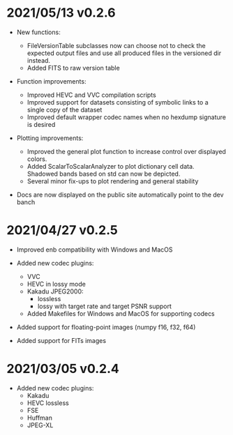 # 2021/05/13 v0.2.6

* New functions:
  
  - FileVersionTable subclasses now can choose not to check the expected output files and use all produced
    files in the versioned dir instead.
  - Added FITS to raw version table
  
* Function improvements:
  
  - Improved HEVC and VVC compilation scripts
  - Improved support for datasets consisting of symbolic links to a single copy of the dataset
  - Improved default wrapper codec names when no hexdump signature is desired
  
* Plotting improvements:
  
  - Improved the general plot function to increase control over displayed colors.
  - Added ScalarToScalarAnalyzer to plot dictionary cell data. Shadowed bands based on std can now be depicted.
  - Several minor fix-ups to plot rendering and general stability

* Docs are now displayed on the public site automatically point to the dev banch

# 2021/04/27 v0.2.5

- Improved enb compatibility with Windows and MacOS

- Added new codec plugins:
    * VVC
    * HEVC in lossy mode
    * Kakadu JPEG2000:
        - lossless
        - lossy with target rate and target PSNR support
    * Added Makefiles for Windows and MacOS for supporting codecs
    
- Added support for floating-point images (numpy f16, f32, f64)
- Added support for FITs images

# 2021/03/05 v0.2.4

- Added new codec plugins:
    * Kakadu
    * HEVC lossless
    * FSE
    * Huffman
    * JPEG-XL
